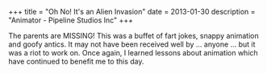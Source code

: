 +++
title = "Oh No!  It's an Alien Invasion"
date = 2013-01-30
description = "Animator - Pipeline Studios Inc"
+++

The parents are MISSING!  This was a buffet of fart jokes, snappy animation and goofy antics.  It may not have been received well by ... anyone ... but it was a riot to work on.  Once again, I learned lessons about animation which have continued to benefit me to this day.  